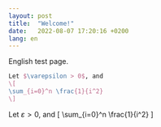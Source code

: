 ```yaml
---
layout: post
title:  "Welcome!"
date:   2022-08-07 17:20:16 +0200
lang: en
---
```


English test page.

```latex
Let $\varepsilon > 0$, and
\[
\sum_{i=0}^n \frac{1}{i^2}
\]
```

Let $\varepsilon > 0$, and
\[
\sum_{i=0}^n \frac{1}{i^2}
\]
